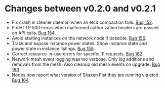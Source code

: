 Changes between v0.2.0 and v0.2.1
=================================

* Fix crash in cleaner daemon when an etcd compaction fails. [Bug 152](https://github.com/shakenfist/shakenfist/issues/152).
* Fix HTTP 500 errors when malformed authorization headers are passed on API calls. [Bug 154](https://github.com/shakenfist/shakenfist/issues/154).
* Avoid starting instances on the network node if possible. [Bug 156](https://github.com/shakenfist/shakenfist/issues/156).
* Track and expose instance power states. Show instance state and power state in instance listings. [Bug 159](https://github.com/shakenfist/shakenfist/issues/159).
* Correct resource-in-use errors for specific IP requests. [Bug 162](https://github.com/shakenfist/shakenfist/issues/162).
* Network mesh event logging was too verbose. Only log additions and removals from the mesh. Also cleanup old mesh events on upgrade. [Bug 163](https://github.com/shakenfist/shakenfist/issues/163).
* Nodes now report what version of Shaken Fist they are running via etcd. [Bug 164](https://github.com/shakenfist/shakenfist/issues/164).